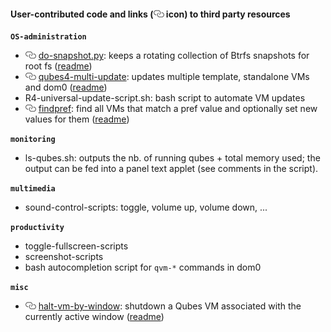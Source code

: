 #### User-contributed code and links (![](/_res/l.png) icon) to third party resources ####

**`OS-administration`**
- ![](/_res/l.png) [do-snapshot.py](https://github.com/tasket/Qubes-scripts/blob/master/do-snapshot.py): keeps a rotating collection of Btrfs snapshots for root fs ([readme](https://github.com/tasket/Qubes-scripts#do-snapshotpy))
- ![](/_res/l.png) [qubes4-multi-update](https://github.com/tasket/Qubes-scripts/blob/master/qubes4-multi-update): updates multiple template, standalone VMs and dom0 ([readme](https://github.com/tasket/Qubes-scripts#qubes4-multi-update))
- R4-universal-update-script.sh: bash script to automate VM updates
- ![](/_res/l.png) [findpref](https://github.com/tasket/Qubes-scripts/blob/master/findpref): find all VMs that match a pref value and optionally set new values for them ([readme](https://github.com/tasket/Qubes-scripts#findpref))

**`monitoring`**
- ls-qubes.sh: outputs the nb. of running qubes + total memory used; the output can be fed into a panel text applet (see comments in the script).

**`multimedia`**
- sound-control-scripts: toggle, volume up, volume down, ...

**`productivity`**
- toggle-fullscreen-scripts
- screenshot-scripts
- bash autocompletion script for `qvm-*` commands in dom0

**`misc`**
- ![](/_res/l.png) [halt-vm-by-window](https://github.com/tasket/Qubes-scripts/blob/master/halt-vm-by-window): shutdown a Qubes VM associated with the currently active window ([readme](https://github.com/tasket/Qubes-scripts#halt-vm-by-window))
